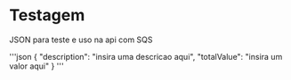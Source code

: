 # Testagem 

JSON para teste e uso na api com SQS

'''json
{
      "description": "insira uma descricao aqui",
      "totalValue": "insira um valor aqui"
}
'''